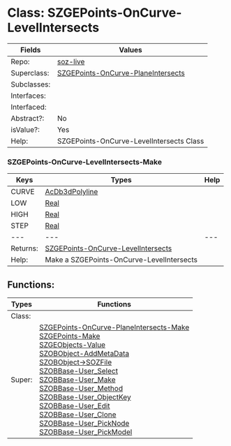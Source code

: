 
# Class:	SZGEPoints-OnCurve-LevelIntersects

| Fields | Values |
| --------- | --------- |
| Repo: | [soz-live](/repos/soz-live.html) |
| Superclass: | [SZGEPoints-OnCurve-PlaneIntersects](SZGEPoints-OnCurve-PlaneIntersects.html) |
| Subclasses: |  |
| Interfaces: |  |
| Interfaced: |  |
| Abstract?: | No |
| isValue?: | Yes |
| Help: | SZGEPoints-OnCurve-LevelIntersects Class |

### SZGEPoints-OnCurve-LevelIntersects-Make

| Keys | Types | Help |
| --------- | --------- | --------- |
| CURVE | [AcDb3dPolyline](AcDb3dPolyline.html) |  |
| LOW | [Real](Real.html) |  |
| HIGH | [Real](Real.html) |  |
| STEP | [Real](Real.html) |  |
| --- | --- | --- |
| Returns: | [SZGEPoints-OnCurve-LevelIntersects](SZGEPoints-OnCurve-LevelIntersects.html) |
| Help: | Make a SZGEPoints-OnCurve-LevelIntersects |


## Functions:

| Types | Functions |
| --------- | --------- |
| Class: |  |
| Super: | [SZGEPoints-OnCurve-PlaneIntersects-Make](SZGEPoints-OnCurve-PlaneIntersects.html) <br> [SZGEPoints-Make](SZGEPoints.html) <br> [SZGEObjects-Value](SZGEObjects.html) <br> [SZOBObject-AddMetaData](SZOBObject.html) <br> [SZOBObject->SOZFile](SZOBObject.html) <br> [SZOBBase-User_Select](SZOBBase.html) <br> [SZOBBase-User_Make](SZOBBase.html) <br> [SZOBBase-User_Method](SZOBBase.html) <br> [SZOBBase-User_ObjectKey](SZOBBase.html) <br> [SZOBBase-User_Edit](SZOBBase.html) <br> [SZOBBase-User_Clone](SZOBBase.html) <br> [SZOBBase-User_PickNode](SZOBBase.html) <br> [SZOBBase-User_PickModel](SZOBBase.html) |



